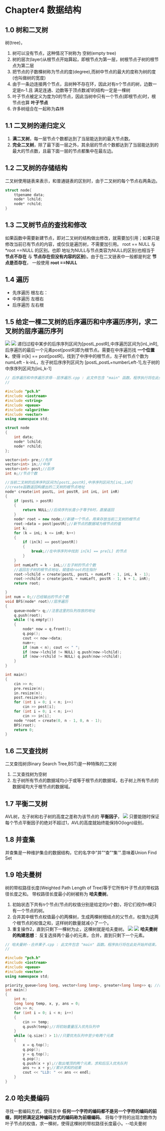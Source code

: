 # Chapter4 数据结构
## 1.0 树和二叉树
树(tree)，
1. 树可以没有节点，这种情况下树称为 空树(empty tree)
2. 树的层次(layer)从根节点开始算起，即根节点为第一层，树根节点子树的根节点为第二层
3. 把节点的子数棵树称为节点的度(degree),而树中节点的最大的度称为树的度(也叫做树的宽度)
4. 由于一条边连接两个节点，且树种不存在环，因此对有n个节点的树，边数一定是n-1.且 满足连通、边数等于顶点数减1的结构一定是一棵树
5. 叶子节点被定义为度为0的节点，因此当树中只有一个节点(即根节点)时，根节点也算 **叶子节点**
6. 许多树组合在一起称为森林

## 1.1 二叉树的递归定义
1. **满二叉树**，每一层节点个数都达到了当层能达到的最大节点数。
2. **完全二叉树**，除了最下面一层之外，其余层的节点个数都达到了当层能达到的最大的节点数，且最下面一层的节点都集中在最左边。

## 1.2 二叉树的存储结构
二叉树使用链表来表示，和普通链表的区别时，由于二叉树的每个节点右两条边。
```C++
struct node{
    ttpename data;
    node* lchild;
    node* rchild;
}
```

## 1.3 二叉树节点的查找和修改
如果函数中需要新建节点，即对二叉树的结构做出修改，就需要加引用；如果只是修改当前已有节点的内容，或仅仅是遍历树，不需要加引用。
root == NULL 与 *root ==NULL 的区别。也即 地址为NULL与节点类容为NULL的区别(也相当于 **节点不存在** 与 **节点存在但没有内容的区别**)。由于在二叉链表中一般都是判定 **节点是否存在**， 一般使用 **root ==NULL**

## 1.4 遍历
* 先序遍历 
根左右：
* 中序遍历
左根右
* 后序遍历
左右根

## 1.5 给定一棵二叉树的后序遍历和中序遍历序列，求二叉树的层序遍历序列
![](picture/2019-05-12-15-17-35.png)
![](picture/2019-05-12-15-19-43.png)
递归过程中某步的后序序列区间为[postL,postR],中序遍历区间为[inL,inR],后序遍历的最后一个元素post[postR]即为根节点。需要在中序遍历找 **一个位置k**，使得 in[k] == post[postR]，找到了中序中的根节点，左子树节点个数为 numLeft - k-inL，左子树后序序列区间为 [postL,postL+numberLeft-1],左子树的中序序列区间为[inL,k-1]
```C++
// 后序遍历和中序遍历求得--层序遍历.cpp : 此文件包含 "main" 函数。程序执行将在此处开始并结束。
//

#include "pch.h"
#include <iostream>
#include <string>
#include <queue>
#include <algorithm>
#include <vector>
using namespace std;

struct node
{
	int data;
	node* lchild;
	node* rchild;
};

vector<int> pre;//先序
vector<int> in;//中序
vector<int> post;//后序
int n;//节点个数

//当前二叉树的后序序列区间为[postL,postR],中序序列区间为[inL,inR]
//create函数返回构建出的二叉树的根节点地址
node* create(int postL, int postR, int inL, int inR)
{
	if (postL > postR)
	{
		return NULL;//后续序列长度小于等于0时，直接返回
	}
	node* root = new node;//新建一个节点，用来存放当前二叉树的根节点
	root->data = post[postR];//新节点的数据域为根节点的值
	int k;
	for (k = inL; k <= inR; k++)
	{
		if (in[k] == post[postR])
		{
			break;//在中序序列中找到 in[k] == pre[L] 的节点
		}
	}
	int numLeft = k - inL;//左子树的节点个数
	//返回左子树的根节点地址，赋值给root的左指针
	root->lchild = create(postL, postL + numLeft - 1, inL, k - 1);
	root->rchild = create(postL + numLeft, postR - 1, k + 1, inR);
	return root;

}
int num = 0;//已经输出的节点个数
void BFS(node* root)//层序遍历
{
	queue<node*> q;//注意这里的队列存放的地址
	q.push(root);
	while (!q.empty())
	{
		node* now = q.front();
		q.pop();
		cout << now->data;
		num++;
		if (num < n); cout << " ";
		if (now->lchild != NULL) q.push(now->lchild);
		if (now->rchild != NULL) q.push(now->rchild);
	}
}

int main()
{
	cin >> n;
	pre.resize(n);
	in.resize(n);
	post.resize(n);
	for (int i = 0; i < n; i++)
		cin >> post[i];
	for (int i = 0; i < n; i++)
		cin >> in[i];
	node *root = create(0, n - 1, 0, n - 1);
	BFS(root);
	return 0;
}
```

## 1.6 二叉查找树
二叉查找树(Binary Search Tree,BST)是一种特殊的二叉树
1. 二叉查找树为空树
2. 左子树所有节点的数据域均小于或等于根节点的数据域，右子树上所有节点的数据域均大于根节点的数据域。

## 1.7 平衡二叉树
AVL树，左子树和右子树的高度之差称为该节点的 **平衡因子**，
![](picture/2019-05-12-17-01-10.png)
只要能随时保证每个节点平衡因子的绝对不超过1，AVL的高度就始终能保持O(logn)级别，

## 1.8 并查集
并查集是一种维护集合的数据结构，它的名字中“并”“查”“集'".意味着Union Find Set

## 1.9 哈夫曼树
树的带权路径长度(Weighted Path Length of Tree)等于它所有叶子节点的带权路径长度之和。
带权路径长度最小的树被称为 **哈夫曼树**。
1. 初始状态下共有n个节点(节点的权值分别是给定的n个数)，将它们视作n棵只有一个节点的树。
2. 合并其中根节点权值最小的两棵树，生成两棵树根结点的父节点，权值为这两个根节点的权值之和，这样树的数量就减小了一个。
3. 重复操作2，直到只剩下一棵树为止，这棵树就是哈夫曼树。
![](picture/2019-05-12-18-49-03.png)
![](picture/2019-05-12-18-49-12.png)
**哈夫曼树的构建思想**： 反复选择两个最小的元素，合并，直到只剩下一个元素。
```C++
// 哈夫曼树--合并果子.cpp : 此文件包含 "main" 函数。程序执行将在此处开始并结束。
//

#include "pch.h"
#include <iostream>
#include <queue>	
#include <vector>
using namespace std;

priority_queue<long long, vector<long long>, greater<long long>> q; //数字小的优先级越大
int main()
{
	int n;
	long long temp, x, y, ans = 0;
	cin >> n;
	for (int i = 0; i < n; i++)
	{
		cin >> temp;
		q.push(temp);//将初始重量压入优先队列中
	}
	while (q.size() > 1)//只要优先队列中至少有两个元素
	{
		x = q.top();
		q.pop();
		y = q.top();
		q.pop();
		q.push(x + y);//取出堆顶的两个元素，求和后压入优先队列
		ans += x + y;//累计求和的结果
		cout << "LLD: " << ans << endl;
	}
}
```

## 2.0 哈夫曼编码
寻找一套编码方式，使得其中 **任何一个字符的编码都不是另一个字符的编码的前缀，同时把满足这种编码方式的编码称为前缀编码**。
将每个字符的出现次数作为叶子节点的权值，求一棵树，使得这棵树的带权路径长度最小。--哈夫曼树